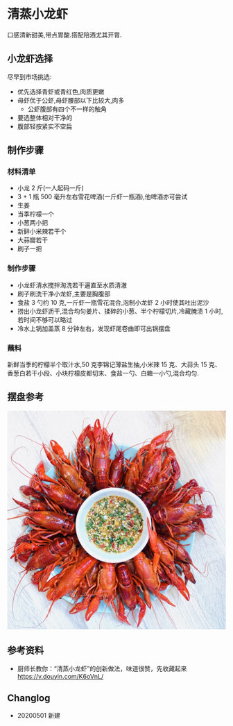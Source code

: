 # 清蒸小龙虾

口感清新甜美,带点胃酸.搭配陪酒尤其开胃.

## 小龙虾选择

尽早到市场挑选:

* 优先选择青虾或青红色,肉质更嫩
* 母虾优于公虾,母虾腰部以下比较大,肉多
    * 公虾腹部有四个不一样的触角
* 要选整体相对干净的
* 腹部轻按紧实不空扁

## 制作步骤

### 材料清单

* 小龙 2 斤(一人起码一斤)
* 3 + 1 瓶 500 毫升左右雪花啤酒(一斤虾一瓶酒),他啤酒亦可尝试
* 生姜
* 当季柠檬一个
* 小葱两小把
* 新鲜小米辣若干个
* 大蒜瓣若干
* 刷子一把

### 制作步骤

* 小龙虾清水搅拌淘洗若干遍直至水质清澈
* 刷子刷洗干净小龙虾,主要是胸腹部
* 食盐 3 勺约 10 克,一斤虾一瓶雪花混合,泡制小龙虾 2 小时使其吐出泥沙
* 捞出小龙虾沥干,混合均匀姜片、揉碎的小葱、半个柠檬切片,冷藏腌渍 1 小时,若时间不够可以略过
* 冷水上锅加盖蒸 8 分钟左右，发现虾尾卷曲即可出锅摆盘

### 蘸料

新鲜当季的柠檬半个取汁水,50 克李锦记薄盐生抽,小米辣 15 克、大蒜头 15 克、香葱白若干小段、小块柠檬皮都切末、食盐一勺、白糖一小勺,混合均匀.

## 摆盘参考

![Wobble](../Pic/20200501p1.jpg)

## 参考资料

* 厨师长教你：“清蒸小龙虾”的创新做法，味道很赞，先收藏起来 https://v.douyin.com/K6oVnL/ 

## Changlog

* 20200501 新建